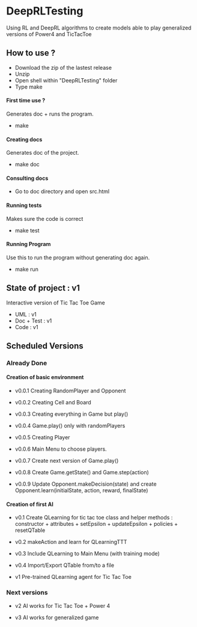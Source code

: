 # DeepRLTesting
Using RL and DeepRL algorithms to create models able to play generalized versions of Power4 and TicTacToe


## How to use ?

- Download the zip of the lastest release
- Unzip
- Open shell within "DeepRLTesting" folder
- Type make

#### First time use ?
Generates doc + runs the program.
- make

#### Creating docs
Generates doc of the project.
- make doc

#### Consulting docs

- Go to doc directory and open src.html


#### Running tests
Makes sure the code is correct
- make test


#### Running Program
Use this to run the program without generating doc again.
- make run



## State of project : v1


Interactive version of Tic Tac Toe Game


- UML : v1
- Doc + Test : v1
- Code : v1


## Scheduled Versions

### Already Done

#### Creation of basic environment

- v0.0.1
Creating RandomPlayer and Opponent

- v0.0.2
Creating Cell and Board

- v0.0.3
Creating everything in Game but play()

- v0.0.4
Game.play() only with randomPlayers

- v0.0.5
Creating Player

- v0.0.6
Main Menu to choose players.

- v0.0.7
Create next version of Game.play()

- v0.0.8
Create Game.getState() and Game.step(action)

- v0.0.9
Update Opponent.makeDecision(state) and create Opponent.learn(initialState, action, reward, finalState)


#### Creation of first AI

- v0.1
Create QLearning for tic tac toe class and helper methods :
constructor + attributes + setEpsilon + updateEpsilon + policies + resetQTable

- v0.2
makeAction and learn for QLearningTTT

- v0.3
Include QLearning to Main Menu (with training mode)

- v0.4
Import/Export QTable from/to a file


- v1
Pre-trained QLearning agent for Tic Tac Toe

### Next versions

- v2
AI works for Tic Tac Toe + Power 4

- v3
AI works for generalized game
